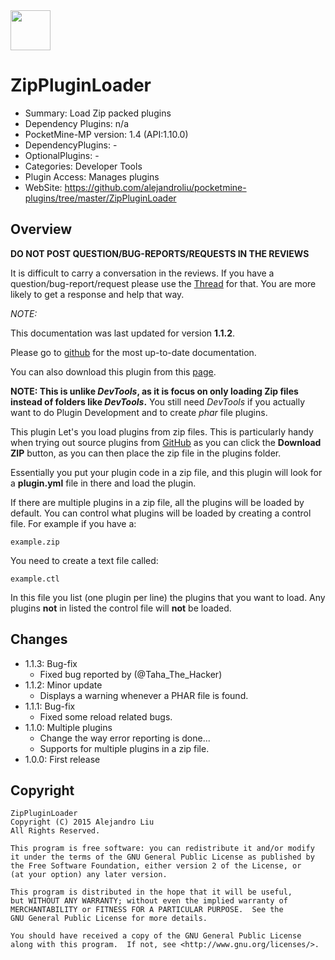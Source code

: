 <img src="https://raw.githubusercontent.com/alejandroliu/pocketmine-plugins/master/Media/ZipPlugin-icon.png" style="width:64px;height:64px" width="64" height="64"/>

# ZipPluginLoader

* Summary: Load Zip packed plugins
* Dependency Plugins: n/a
* PocketMine-MP version: 1.4 (API:1.10.0)
* DependencyPlugins: -
* OptionalPlugins: -
* Categories: Developer Tools
* Plugin Access: Manages plugins
* WebSite: https://github.com/alejandroliu/pocketmine-plugins/tree/master/ZipPluginLoader

## Overview

<!-- php: $v_forum_thread = "http://forums.pocketmine.net/threads/zippluginloader.8924"; -->
<!-- template: prologue.md -->

**DO NOT POST QUESTION/BUG-REPORTS/REQUESTS IN THE REVIEWS**

It is difficult to carry a conversation in the reviews.  If you
have a question/bug-report/request please use the
[Thread](http://forums.pocketmine.net/threads/zippluginloader.8924) for
that.  You are more likely to get a response and help that way.

_NOTE:_

This documentation was last updated for version **1.1.2**.

Please go to
[github](https://github.com/alejandroliu/pocketmine-plugins/tree/master/ZipPluginLoader)
for the most up-to-date documentation.

You can also download this plugin from this [page](https://github.com/alejandroliu/pocketmine-plugins/releases/tag/ZipPluginLoader-1.1.2).

<!-- template-end -->

**NOTE: This is unlike _DevTools_, as it is focus on only loading Zip files
instead of folders like _DevTools_.**  You still need _DevTools_ if
you actually want to do Plugin Development and to create _phar_ file
plugins.

This plugin Let's you load plugins from zip files.  This is
particularly handy when trying out source plugins from
[GitHub](http://github.com) as you can click the **Download ZIP**
button, as you can then place the zip file in the plugins folder.

Essentially you put your plugin code in a zip file, and this plugin
will look for a **plugin.yml** file in there and load the plugin.

If there are multiple plugins in a zip file, all the plugins will be
loaded by default.  You can control what plugins will be loaded by
creating a control file.  For example if you have a:

	example.zip

You need to create a text file called:

	example.ctl

In this file you list (one plugin per line) the plugins that you want
to load.  Any plugins **not** in listed the control file will **not** be
loaded.

## Changes

* 1.1.3: Bug-fix
  - Fixed bug reported by (@Taha_The_Hacker)
* 1.1.2: Minor update
  * Displays a warning whenever a PHAR file is found.
* 1.1.1: Bug-fix
  - Fixed some reload related bugs.
* 1.1.0: Multiple plugins
  * Change the way error reporting is done...
  * Supports for multiple plugins in a zip file.
* 1.0.0: First release

## Copyright

    ZipPluginLoader
    Copyright (C) 2015 Alejandro Liu
    All Rights Reserved.

    This program is free software: you can redistribute it and/or modify
    it under the terms of the GNU General Public License as published by
    the Free Software Foundation, either version 2 of the License, or
    (at your option) any later version.

    This program is distributed in the hope that it will be useful,
    but WITHOUT ANY WARRANTY; without even the implied warranty of
    MERCHANTABILITY or FITNESS FOR A PARTICULAR PURPOSE.  See the
    GNU General Public License for more details.

    You should have received a copy of the GNU General Public License
    along with this program.  If not, see <http://www.gnu.org/licenses/>.
